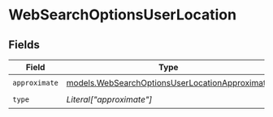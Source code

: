 # WebSearchOptionsUserLocation


## Fields

| Field                                                                                                  | Type                                                                                                   | Required                                                                                               | Description                                                                                            |
| ------------------------------------------------------------------------------------------------------ | ------------------------------------------------------------------------------------------------------ | ------------------------------------------------------------------------------------------------------ | ------------------------------------------------------------------------------------------------------ |
| `approximate`                                                                                          | [models.WebSearchOptionsUserLocationApproximate](../models/websearchoptionsuserlocationapproximate.md) | :heavy_check_mark:                                                                                     | N/A                                                                                                    |
| `type`                                                                                                 | *Literal["approximate"]*                                                                               | :heavy_check_mark:                                                                                     | N/A                                                                                                    |